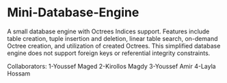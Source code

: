 # Mini-Database-Engine
A small database engine with Octrees Indices support. Features include table creation, tuple insertion and deletion, linear table search, on-demand Octree creation, and utilization of created Octrees. This simplified database engine does not support foreign keys or referential integrity constraints.

Collaborators:
1-Youssef Maged
2-Kirollos Magdy
3-Youssef Amir
4-Layla Hossam
